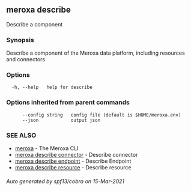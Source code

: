 ## meroxa describe

Describe a component

### Synopsis

Describe a component of the Meroxa data platform, including resources and connectors

### Options

```
  -h, --help   help for describe
```

### Options inherited from parent commands

```
      --config string   config file (default is $HOME/meroxa.env)
      --json            output json
```

### SEE ALSO

* [meroxa](meroxa.md)	 - The Meroxa CLI
* [meroxa describe connector](meroxa_describe_connector.md)	 - Describe connector
* [meroxa describe endpoint](meroxa_describe_endpoint.md)	 - Describe Endpoint
* [meroxa describe resource](meroxa_describe_resource.md)	 - Describe resource

###### Auto generated by spf13/cobra on 15-Mar-2021
